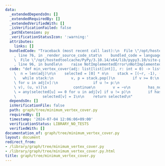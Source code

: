 ```yaml
---
data:
  _extendedDependsOn: []
  _extendedRequiredBy: []
  _extendedVerifiedWith: []
  _isVerificationFailed: false
  _pathExtension: py
  _verificationStatusIcon: ':warning:'
  attributes:
    links: []
  bundledCode: "Traceback (most recent call last):\n  File \"/opt/hostedtoolcache/PyPy/3.10.14/x64/lib/pypy3.10/site-packages/onlinejudge_verify/documentation/build.py\"\
    , line 76, in _render_source_code_stat\n    bundled_code = language.bundle(\n\
    \  File \"/opt/hostedtoolcache/PyPy/3.10.14/x64/lib/pypy3.10/site-packages/onlinejudge_verify/languages/python.py\"\
    , line 96, in bundle\n    raise NotImplementedError\nNotImplementedError\n"
  code: "def min_vertex_cover(adj: list[list[int]], r: int = 0) -> list[int]:\n  \
    \  n = len(adj)\n\n    selected = [0] * n\n    stack = [(~r, -1), (r, -1)]\n \
    \   while stack:\n        v, p = stack.pop()\n        if v >= 0:\n           \
    \ for u in adj[v]:\n                if u != p:\n                    stack += [(~u,\
    \ v), (u, v)]\n            continue\n        v = ~v\n        has_not_selected_v\
    \ = any(selected[u] == 0 for u in adj[v] if u != p)\n        if has_not_selected_v:\n\
    \            selected[v] = 1\n\n    return selected\n"
  dependsOn: []
  isVerificationFile: false
  path: graph/tree/minimum_vertex_cover.py
  requiredBy: []
  timestamp: '2024-07-04 12:06:06+09:00'
  verificationStatus: LIBRARY_NO_TESTS
  verifiedWith: []
documentation_of: graph/tree/minimum_vertex_cover.py
layout: document
redirect_from:
- /library/graph/tree/minimum_vertex_cover.py
- /library/graph/tree/minimum_vertex_cover.py.html
title: graph/tree/minimum_vertex_cover.py
---
```

